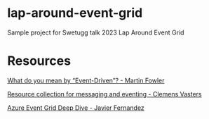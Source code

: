 # lap-around-event-grid
Sample project for Swetugg talk 2023 Lap Around Event Grid

# Resources

[What do you mean by “Event-Driven”? - Martin Fowler](https://martinfowler.com/articles/201701-event-driven.html)

[Resource collection for messaging and eventing - Clemens Vasters](https://github.com/clemensv/messaging#definitions-messaging-or-eventing-infrastructure)

[Azure Event Grid Deep Dive - Javier Fernandez](https://youtu.be/0jlamtfe9Ho?si=IJpdwmSeJtpMgFi5)


